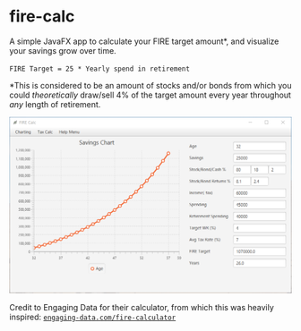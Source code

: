 # fire-calc

A simple JavaFX app to calculate your FIRE target amount*, and visualize your savings grow over time.

`FIRE Target = 25 * Yearly spend in retirement`

*This is considered to be an amount of stocks and/or bonds from which you could *theoretically* draw/sell 4% of the target amount every year throughout *any* length of retirement.

![](https://raw.githubusercontent.com/ryanwaugh/public/main/fire_calc/fire_calc_screenshot.png)

Credit to Engaging Data for their calculator, from which this was heavily inspired:
[`engaging-data.com/fire-calculator`](https://engaging-data.com/fire-calculator/)
